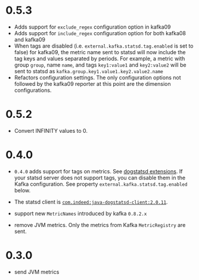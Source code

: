 # 0.5.3

- Adds support for `exclude_regex` configuration option in kafka09
- Adds support for `include_regex` configuration option for both kafka08 and kafka09
- When tags are disabled (i.e. `external.kafka.statsd.tag.enabled` is set to false) for kafka09, the metric name sent to statsd will now include the tag keys and values separated by periods. For example, a metric with group `group`, name `name`, and tags `key1:value1` and `key2:value2` will be sent to statsd as `kafka.group.key1.value1.key2.value2.name`
- Refactors configuration settings. The only configuration options not followed by the kafka09 reporter at this point are the dimension configurations.

# 0.5.2

- Convert INFINITY values to 0.

# 0.4.0

 - `0.4.0` adds support for tags on metrics. See [dogstatsd extensions](http://docs.datadoghq.com/guides/dogstatsd/#tags). If your statsd server does not support tags, you can disable them in the Kafka configuration. See property `external.kafka.statsd.tag.enabled` below.

 - The statsd client is [`com.indeed:java-dogstatsd-client:2.0.11`](https://github.com/indeedeng/java-dogstatsd-client/tree/java-dogstatsd-client-2.0.11).
 - support new `MetricNames` introduced by kafka `0.8.2.x`
 - remove JVM metrics. Only the metrics from Kafka `MetricRegistry` are sent.

# 0.3.0
- send JVM metrics

